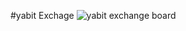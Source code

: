 #yabit Exchage
![yabit exchange board](https://user-images.githubusercontent.com/88331836/222873492-0fe460aa-95ee-4b08-b7b8-e0f0c704a1fa.gif)

